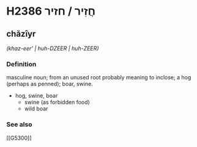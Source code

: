 # H2386 חֲזִיר / חזיר

## chăzîyr

_(khaz-eer' | huh-DZEER | huh-ZEER)_

### Definition

masculine noun; from an unused root probably meaning to inclose; a hog (perhaps as penned); boar, swine.

- hog, swine, boar
    - swine (as forbidden food)
    - wild boar
### See also

[[G5300]]

